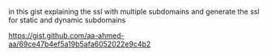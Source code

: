 in this gist explaining the ssl with multiple subdomains and generate the ssl for static and dynamic subdomains

https://gist.github.com/aa-ahmed-aa/69ce47b4ef5a19b5afa6052022e9c4b2